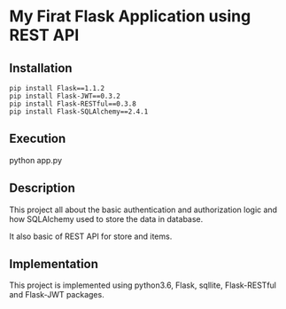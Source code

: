 # My Firat Flask Application using REST API

## Installation

```
pip install Flask==1.1.2
pip install Flask-JWT==0.3.2
pip install Flask-RESTful==0.3.8
pip install Flask-SQLAlchemy==2.4.1
```

## Execution

python app.py

## Description

This project all about the basic authentication and authorization logic and how SQLAlchemy used to store the data in database.

It also basic of REST API for store and items.

## Implementation

This project is implemented using python3.6, Flask, sqllite, Flask-RESTful and Flask-JWT packages.

